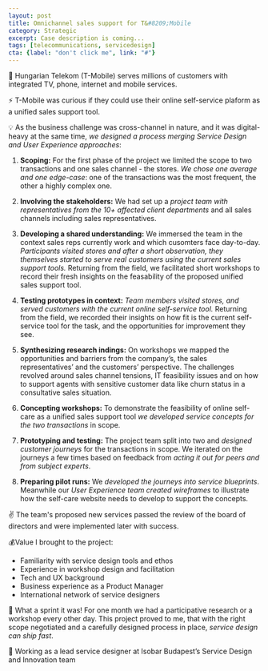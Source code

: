 ```yaml
---
layout: post
title: Omnichannel sales support for T&#8209;Mobile
category: Strategic
excerpt: Case description is coming...
tags: [telecommunications, servicedesign]
cta: {label: "don't click me", link: "#"}
---
```


🏢 Hungarian Telekom (T-Mobile) serves millions of customers with integrated TV, phone, internet and mobile services. 

⚡ T-Mobile was curious if they could use their online self-service plaform as a unified sales support tool.

💡 As the business challenge was cross-channel in nature, and it was digital-heavy at the same time, *we designed a process merging Service Design and User Experience approaches*:

1. **Scoping:** For the first phase of the project we limited the scope to two transactions and one sales channel - the stores. *We chose one average and one edge-case*: one of the transactions was the most frequent, the other a highly complex one.

2. **Involving the stakeholders:** We had set up a *project team with representatives from the 10+ affected client departments* and all sales channels including sales representatives.

3. **Developing a shared understanding:** We immersed the team in the context sales reps currently work and which cusomters face day-to-day. *Participants visited stores and after a short observation, they themselves started to serve real customers using the current sales support tools.* Returning from the field, we facilitated short workshops to record their fresh insights on the feasability of the proposed unified sales support tool.

4. **Testing prototypes in context:** *Team members visited stores, and served customers with the current online self-service tool.* Returning from the field, we recorded their insights on how fit is the current self-service tool for the task, and the opportunities for improvement they see.

5. **Synthesizing research indings:** On workshops we mapped the opportunities and barriers from the company’s, the sales representatives’ and the customers’ perspective. The challenges revolved around sales channel tensions, IT feasibility issues and on how to support agents with sensitive customer data like churn status in a consultative sales situation.

6. **Concepting workshops:** To demonstrate the feasibility of online self-care as a unified sales support tool *we developed service concepts for the two transactions* in scope.

7. **Prototyping and testing:** The project team split into two and *designed customer journeys* for the transactions in scope. We iterated on the journeys a few times based on feedback from *acting it out for peers and from subject experts*.

8. **Preparing pilot runs:** We *developed the journeys into service blueprints*. Meanwhile our *User Experience team created wireframes* to illustrate how the self-care website needs to develop to support the concepts.

✌️ The team's proposed new services passed the review of the board of directors and were implemented later with success.

💰Value I brought to the project:

- Familiarity with service design tools and ethos
- Experience in workshop design and facilitation
- Tech and UX background
- Business experience as a Product Manager
- International network of service designers 

💙 What a sprint it was! For one month we had a participative research or a workshop every other day. This project proved to me, that with the right scope negotiated and a carefully designed process in place, *service design can ship fast*.

👥 Working as a lead service designer at Isobar Budapest’s Service Design and Innovation team